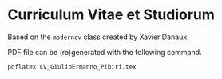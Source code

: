 # Curriculum Vitae et Studiorum

Based on the `moderncv` class created by Xavier Danaux.

PDF file can be (re)generated with the following command.

	pdflatex CV_GiulioErmanno_Pibiri.tex
